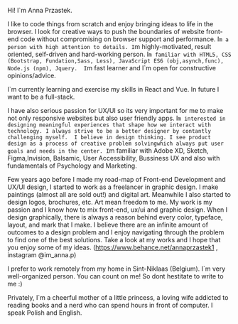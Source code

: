 Hi! I`m Anna Przastek. 

I like to code things from scratch and enjoy bringing ideas to life in the browser. I look for creative ways to push the boundaries of website front-end code without compromising on browser support and performance. I`m a person with high attention to details. I`m highly-motivated, result oriented, self-driven and hard-working person.
I`m familiar with HTML5, CSS (Bootstrap, Fundation,Sass, Less), JavaScript ES6 (obj,asynch,func), Node.js (npm), Jquery. 
I`m fast learner and I`m open for constructive opinions/advice. 

I`m currently learning and exercise my skills in React and Vue. In future I want to be a full-stack.

I have also serious passion for UX/UI so its very important for me to make not only responsive websites but also user friendly apps.
I`m interested in designing meaningful experiences that shape how we interact with technology. I always strive to be a better designer by contantly challenging myself. 
I believe in design thinking. I see product design as a process of creative problem solvingwhich always put user goals and needs in the center.
I`m familiar with Adobe XD, Sketch, Figma,Invision, Balsamic, User Accessibility, Bussiness UX and also with fundamentals of Psychology and Marketing.

Few years ago before I made my road-map of Front-end Development and UX/UI design, I started to work as a freelancer in graphic design. I make paintings (almost all are sold out!) and digital art. Meanwhile I also started to design logos, brochures, etc. 
Art mean freedom to me. My work is my passion and I know how to mix front-end, ux/ui and graphic design. When I design graphically, there is always a reason behind every color, typeface, layout, and mark that I make. I believe there are an infinite amount of outcomes to a design problem and I enjoy navigating through the problem to find one of the best solutions. Take a look at my works and I hope that you enjoy some of my ideas. (https://www.behance.net/annaprzastek1 , instagram @im_anna.p)

I prefer to work remotely from my home in Sint-Niklaas (Belgium). I`m very well-organized person. You can count on me! So dont hestitate to write to me :) 

Privately, I`m a cheerful mother of a little princess, a loving wife addicted to reading books and a nerd who can spend hours in front of computer. I speak Polish and English. 
